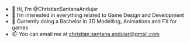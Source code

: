 - 👋 Hi, I’m @ChristianSantanaAndujar
- 👀 I’m interested in everything related to Game Design and Development
- 🌱 Currently doing a Bachelor in 3D Modelling, Animations and FX for games
- 📫 You can email me at christian.santana.andujar@gmail.com

<!---
ChristianSantanaAndujar/ChristianSantanaAndujar is a ✨ special ✨ repository because its `README.md` (this file) appears on your GitHub profile.
You can click the Preview link to take a look at your changes.
--->

